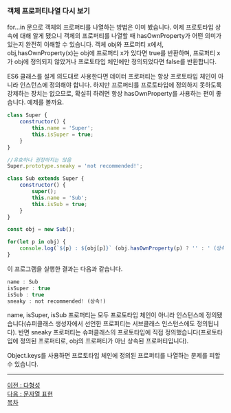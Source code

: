 ### 객체 프로퍼티나열 다시 보기
for...in 문으로 객체의 프로퍼티를 나열하는 방법은 이미 봤습니다. 이제 프로토타입 상속에 대해 알게 됐으니 객체의 프로퍼티를 나열할 때 hasOwnProperty가 어떤 의미가 있는지 완전히 이해할 수 있습니다. 객체 obj와 프로퍼티 x에서, obj,hasOwnProperty(x)는 obj에 프로퍼티 x가 있다면 true를 반환하며, 프로퍼티 x가 obj에 정의되지 않았거나 프로토타입 체인에만 정의되었다면 false를 반환합니다.

ES6 클래스를 설계 의도대로 사용한다면 데이터 프로퍼티는 항상 프로토타입 체인이 아니라 인스턴스에 정의해야 합니다. 하지만 프로퍼티를 프로토타입에 정의하지 못하도록 강제하는 장치는 없으므로, 확실히 하려면 항상 hasOwnProperty를 사용하는 편이 좋습니다. 예제를 볼까요.

~~~javascript
class Super {
    constructor() {
        this.name = 'Super';
        this.isSuper = true;
    }
}

//유효하나 권장하지는 않음
Super.prototype.sneaky = 'not recommended!';

class Sub extends Super {
    constructor() {
        super();
        this.name = 'Sub';
        this.isSub = true;
    }
}

const obj = new Sub();

for(let p in obj) {
    console.log(`${p} : ${obj[p]}` (obj.hasOwnProperty(p) ? '' : ' (상속!)'));
}
~~~

 이 프로그램을 실행한 결과는 다음과 같습니다.

~~~javascript
name : Sub
isSuper : true
isSub : true
sneaky : not recommended! (상속!)
~~~

name, isSuper, isSub 프로퍼티는 모두 프로토타입 체인이 아니라 인스턴스에 정의됐습니다(슈퍼클래스 생성자에서 선언한 프로퍼티는 서브클래스 인스턴스에도 정의됩니다). 반면 sneaky 프로퍼티는 슈퍼클래스의 프로토타입에 직접 정의했습니다(프로토타입에 정의된 프로퍼티로, obj의 프로퍼티가 아닌 상속된 프로퍼티입니다).

Object.keys를 사용하면 프로토타입 체인에 정의된 프로퍼티를 나열하는 문제를 피할 수 있습니다.

***
[이전 : 다형성](9.2.6.md) <br/>
[다음 : 문자열 표현](9.2.8.md) <br/>
[목차](../progressCheck.md)